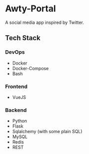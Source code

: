 # Awty-Portal

A social media app inspired by Twitter.

## Tech Stack

### DevOps 

  - Docker
  - Docker-Compose
  - Bash
  
### Frontend
  
  - VueJS

### Backend

  - Python
  - Flask
  - Sqlalchemy (with some plain SQL)
  - MySQL
  - Redis
  - REST
